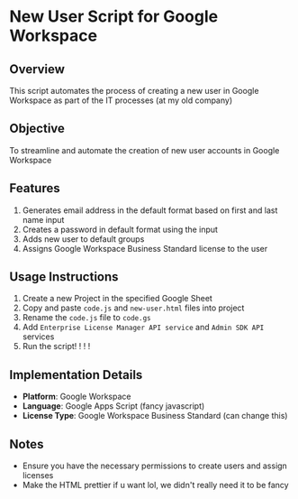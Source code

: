 # New User Script for Google Workspace

## Overview
This script automates the process of creating a new user in Google Workspace as part of the IT processes (at my old company)

## Objective
To streamline and automate the creation of new user accounts in Google Workspace

## Features
1. Generates email address in the default format based on first and last name input
2. Creates a password in default format using the input
3. Adds new user to default groups
4. Assigns Google Workspace Business Standard license to the user

## Usage Instructions
1. Create a new Project in the specified Google Sheet
2. Copy and paste `code.js` and `new-user.html` files into project
3. Rename the `code.js` file to `code.gs`
4. Add `Enterprise License Manager API service` and `Admin SDK API` services
3. Run the script! ! ! !

## Implementation Details
- **Platform**: Google Workspace
- **Language**: Google Apps Script (fancy javascript)
- **License Type**: Google Workspace Business Standard (can change this)

## Notes
- Ensure you have the necessary permissions to create users and assign licenses
- Make the HTML prettier if u want lol, we didn't really need it to be fancy
